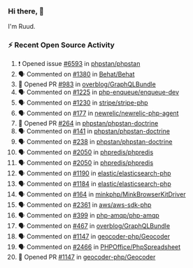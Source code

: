 ### Hi there, 👋

I'm Ruud.
 
### :zap: Recent Open Source Activity

<!--START_SECTION:activity-->
1. ❗️ Opened issue [#6593](https://github.com/phpstan/phpstan/issues/6593) in [phpstan/phpstan](https://github.com/phpstan/phpstan)
2. 🗣 Commented on [#1380](https://github.com/Behat/Behat/issues/1380) in [Behat/Behat](https://github.com/Behat/Behat)
3. 💪 Opened PR [#983](https://github.com/overblog/GraphQLBundle/pull/983) in [overblog/GraphQLBundle](https://github.com/overblog/GraphQLBundle)
4. 🗣 Commented on [#1225](https://github.com/php-enqueue/enqueue-dev/issues/1225) in [php-enqueue/enqueue-dev](https://github.com/php-enqueue/enqueue-dev)
5. 🗣 Commented on [#1230](https://github.com/stripe/stripe-php/issues/1230) in [stripe/stripe-php](https://github.com/stripe/stripe-php)
6. 🗣 Commented on [#177](https://github.com/newrelic/newrelic-php-agent/issues/177) in [newrelic/newrelic-php-agent](https://github.com/newrelic/newrelic-php-agent)
7. 💪 Opened PR [#264](https://github.com/phpstan/phpstan-doctrine/pull/264) in [phpstan/phpstan-doctrine](https://github.com/phpstan/phpstan-doctrine)
8. 🗣 Commented on [#141](https://github.com/phpstan/phpstan-doctrine/issues/141) in [phpstan/phpstan-doctrine](https://github.com/phpstan/phpstan-doctrine)
9. 🗣 Commented on [#238](https://github.com/phpstan/phpstan-doctrine/issues/238) in [phpstan/phpstan-doctrine](https://github.com/phpstan/phpstan-doctrine)
10. 🗣 Commented on [#2050](https://github.com/phpredis/phpredis/issues/2050) in [phpredis/phpredis](https://github.com/phpredis/phpredis)
11. 🗣 Commented on [#2050](https://github.com/phpredis/phpredis/issues/2050) in [phpredis/phpredis](https://github.com/phpredis/phpredis)
12. 🗣 Commented on [#1190](https://github.com/elastic/elasticsearch-php/issues/1190) in [elastic/elasticsearch-php](https://github.com/elastic/elasticsearch-php)
13. 🗣 Commented on [#1184](https://github.com/elastic/elasticsearch-php/issues/1184) in [elastic/elasticsearch-php](https://github.com/elastic/elasticsearch-php)
14. 🗣 Commented on [#164](https://github.com/minkphp/MinkBrowserKitDriver/issues/164) in [minkphp/MinkBrowserKitDriver](https://github.com/minkphp/MinkBrowserKitDriver)
15. 🗣 Commented on [#2361](https://github.com/aws/aws-sdk-php/issues/2361) in [aws/aws-sdk-php](https://github.com/aws/aws-sdk-php)
16. 🗣 Commented on [#399](https://github.com/php-amqp/php-amqp/issues/399) in [php-amqp/php-amqp](https://github.com/php-amqp/php-amqp)
17. 🗣 Commented on [#467](https://github.com/overblog/GraphQLBundle/issues/467) in [overblog/GraphQLBundle](https://github.com/overblog/GraphQLBundle)
18. 🗣 Commented on [#1147](https://github.com/geocoder-php/Geocoder/issues/1147) in [geocoder-php/Geocoder](https://github.com/geocoder-php/Geocoder)
19. 🗣 Commented on [#2466](https://github.com/PHPOffice/PhpSpreadsheet/issues/2466) in [PHPOffice/PhpSpreadsheet](https://github.com/PHPOffice/PhpSpreadsheet)
20. 💪 Opened PR [#1147](https://github.com/geocoder-php/Geocoder/pull/1147) in [geocoder-php/Geocoder](https://github.com/geocoder-php/Geocoder)
<!--END_SECTION:activity-->
